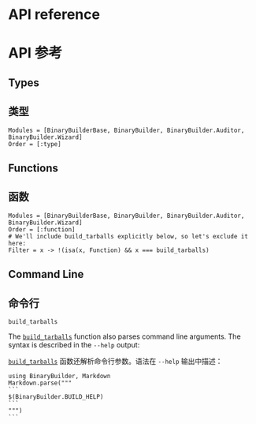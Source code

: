 
# API reference
# API 参考


## Types
## 类型

```@autodocs
Modules = [BinaryBuilderBase, BinaryBuilder, BinaryBuilder.Auditor, BinaryBuilder.Wizard]
Order = [:type]
```


## Functions
## 函数

```@autodocs
Modules = [BinaryBuilderBase, BinaryBuilder, BinaryBuilder.Auditor, BinaryBuilder.Wizard]
Order = [:function]
# We'll include build_tarballs explicitly below, so let's exclude it here:
Filter = x -> !(isa(x, Function) && x === build_tarballs)
```


## Command Line
## 命令行

```@docs
build_tarballs
```


The [`build_tarballs`](@ref) function also parses command line arguments. The syntax is described in the `--help` output:

[`build_tarballs`](@ref) 函数还解析命令行参数。语法在 `--help` 输出中描述：

````@eval
using BinaryBuilder, Markdown
Markdown.parse("""
```
$(BinaryBuilder.BUILD_HELP)
```
""")
```

